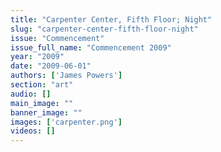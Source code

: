 ```yaml
---
title: "Carpenter Center, Fifth Floor; Night"
slug: "carpenter-center-fifth-floor-night"
issue: "Commencement"
issue_full_name: "Commencement 2009"
year: "2009"
date: "2009-06-01"
authors: ['James Powers']
section: "art"
audio: []
main_image: ""
banner_image: ""
images: ['carpenter.png']
videos: []
---
```

